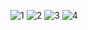![1](https://github.com/Elkelany84/Provider_Ecommerce_Firebase_Admin/assets/74449997/4ecc4a3b-8ba9-4cd6-aa83-a15e3570200b)
![2](https://github.com/Elkelany84/Provider_Ecommerce_Firebase_Admin/assets/74449997/0f2f0bf2-dfd6-4a47-9220-a2fc71f9094b)
![3](https://github.com/Elkelany84/Provider_Ecommerce_Firebase_Admin/assets/74449997/e74369c3-c4d4-43b9-91a4-6aebf553a728)
![4](https://github.com/Elkelany84/Provider_Ecommerce_Firebase_Admin/assets/74449997/452df5b4-e939-4f7c-8eda-622a788610b5)



